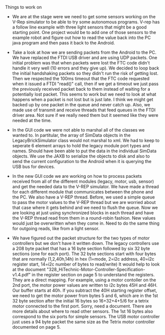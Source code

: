 Things to work on

- We are at the stage were we need to get some sensors working on the V-Rep simulator to be able to try some autonomous programs. V-rep has a follow line example with three light sensors that might be a good starting point.  One project would be to add one of those sensors to the example robot and figure out how to read the value back into the PC java program and then pass it back to the Android.

- Take a look at how we are sending packets from the Android to the PC.  We have replaced the FTDI USB driver and are using UDP packets.  One initial problem was that when packets were lost the FTC code didn't handle it very well (10 errors and they give up).  We decided to loop back the initial handshaking packets so they didn't run the risk of getting lost.  Then we respected the 100ms timeout that the FTC code requested when it issued a FTDI "read()" call, then if we get a timeout we just pass the previously received packet back to them instead of waiting for a potentially lost packet.  This seems to work but we need to look at what happens when a packet is not lost but is just late.  I think we might get backed up by one packet in the queue and never catch up.  Also, we made use of transmit and receive threads that feed queues in the FTDI driver area.  Not sure if we really need them but it seemed like they were needed at the time.

- In the GUI code we were not able to marshal all of the classes we wanted to.  In partitular, the array of SimData objects in the LegacyBrickSimulator class would not marshal to xml. We had to keep to seperate 6 element arrays to hold the legacy module port types and names.  Should have been able to put the data in the individual SimData objects. We use the JAXB to serialize the objects to disk and also to send the current configuration to the Android when it is querying the USB bus for devices.

- In the new GUI code we are working on how to process packets received from all of the different modules (legacy, motor, usb, sensor) and get the needed data to the V-REP simulator.   We have made a thread for each different module that communicates between the phone and the PC.  We also have a V-REP thread.  Before, we used a simple queue to pass the motor values to the V-REP thread but we are worried about that case where it gets behind and we need to flush the queue.  Now we are looking at just using synchronized blocks in each thread and have the V-REP thread read from them in a round-robin fashion.  New values would just be overwritten when they come in.  Need to do the same thing for outgoing reads, like from a light sensor.

- We have figured out the packet structure for the two types of motor controllers but we don't have it written down.  The legacy controllers use a 208 byte packet that has a 16 byte section followed by six 32 byte sections (one for each port).  The 32 byte sections start with four bytes that are normally (1,2,40h,14h) in hex (1=mode, 2=i2c address, 40=i2c register start, 14=i2c number of bytes to read/write)  It would help to look at the document "328_HiTechnic-Motor-Controller-Specification-v1.4.pdf" in the register section on page 5 to understand the registers. They are a direct mapping. For example, using a motor contoller on the 2nd port, the motor power values are written to i2c bytes 45H and 46H. Our buffer starts at 40h.  If you subtract the 40H starting register offset, we need to get the motor power from bytes 5 and 6, which are in the 1st 32 byte section after the initial 16 bytes so 16+32+4+5/6 for a tetrix motor connected to the first port.  Sorry, need a document.  There are more details about where to read other sensors.  The 1st 16 bytes also correspond to the six ports for simple sensors.
The USB motor controller just uses a 94 byte packet the same size as the Tetrix motor controller documented on page 5. 
